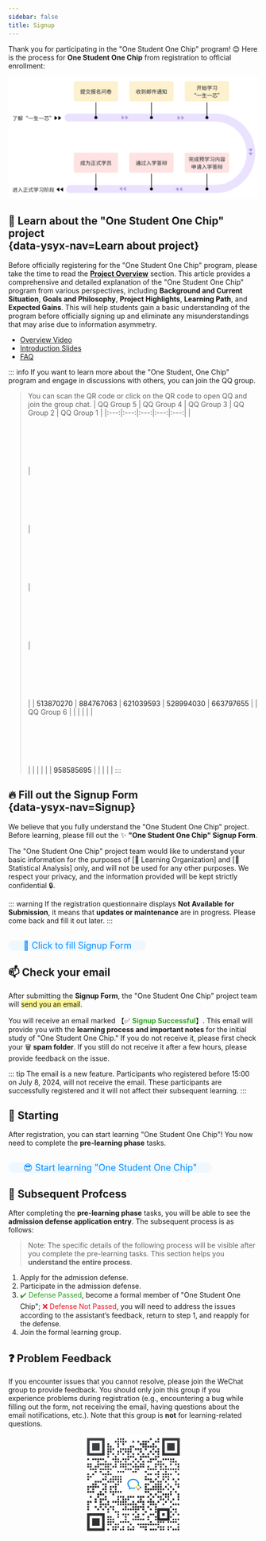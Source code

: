```yaml
---
sidebar: false
title: Signup
---
```


Thank you for participating in the "One Student One Chip" program! 😊 Here is the process for **One Student One Chip** from registration to official enrollment:

![](./images/process.png)

## <span id="understandPlan" style="display: block; padding-top: 70px; margin-top: -70px">:mag_right: Learn about the "One Student One Chip" project</span> {data-ysyx-nav=Learn about project}


Before officially registering for the "One Student One Chip" program, please take the time to read the [**Project Overview**](/en/project/intro.html) section. This article provides a comprehensive and detailed explanation of the "One Student One Chip" program from various perspectives, including **Background and Current Situation**, **Goals and Philosophy**, **Project Highlights**, **Learning Path**, and **Expected Gains**. This will help students gain a basic understanding of the program before officially signing up and eliminate any misunderstandings that may arise due to information asymmetry.

- [Overview Video](https://www.bilibili.com/video/BV12e4y1Y76i/)
- [Introduction Slides](https://ysyx.oscc.cc/slides/2205/01.html#/)
- [FAQ](/en/project/faq.html)

::: info If you want to learn more about the "One Student, One Chip" program and engage in discussions with others, you can join the QQ group.

> You can scan the QR code or click on the QR code to open QQ and join the group chat.
> | QQ Group 5<el-badge value="Full"></el-badge> | QQ Group 4<el-badge value="已满"></el-badge> | QQ Group 3 <el-badge value="Full"></el-badge> | QQ Group 2 <el-badge value="Full"></el-badge> | QQ Group 1 <el-badge value="Full"></el-badge> |
> |:---:|:---:|:---:|:---:|:---:|
> | <a qrcode-container :href="qrcodeQQGroup5" target="_blank"><qrcode-vue :value="qrcodeQQGroup5" :render-as="qrcodeRenderAs" :margin="qrcodeMargin" :level="qrcodeLevel" /></a> | <a qrcode-container :href="qrcodeQQGroup4" target="_blank"><qrcode-vue :value="qrcodeQQGroup4" :render-as="qrcodeRenderAs" :margin="qrcodeMargin" :level="qrcodeLevel" /></a> | <a qrcode-container :href="qrcodeQQGroup3" target="_blank"><qrcode-vue :value="qrcodeQQGroup3" :render-as="qrcodeRenderAs" :margin="qrcodeMargin" :level="qrcodeLevel" /></a> | <a qrcode-container :href="qrcodeQQGroup2" target="_blank"><qrcode-vue :value="qrcodeQQGroup2" :render-as="qrcodeRenderAs" :margin="qrcodeMargin" :level="qrcodeLevel" /></a> | <a qrcode-container :href="qrcodeQQGroup1" target="_blank"><qrcode-vue :value="qrcodeQQGroup1" :render-as="qrcodeRenderAs" :margin="qrcodeMargin" :level="qrcodeLevel" /></a> |
> | <a :href="qrcodeQQGroup5" target="_blank">513870270</a> | <a :href="qrcodeQQGroup4" target="_blank">884767063</a> | <a :href="qrcodeQQGroup3" target="_blank">621039593</a> | <a :href="qrcodeQQGroup2" target="_blank">528994030</a> | <a :href="qrcodeQQGroup1" target="_blank">663797655</a> |
> | QQ Group 6 | | | | |
> | <a qrcode-container :href="qrcodeQQGroup6" target="_blank"><qrcode-vue :value="qrcodeQQGroup6" :render-as="qrcodeRenderAs" :margin="qrcodeMargin" :level="qrcodeLevel" /></a> | | | | |
> | <a :href="qrcodeQQGroup6" target="_blank">958585695</a> | | | | |
:::


## <span id="entryForm" style="display: block; padding-top: 70px; margin-top: -70px">🔥 Fill out the Signup Form</span> {data-ysyx-nav=Signup}

We believe that you fully understand the "One Student One Chip" project. Before learning, please fill out the ✨ **"One Student One Chip" Signup Form**.

The "One Student One Chip" project team would like to understand your basic information for the purposes of [🎈 Learning Organization] and [🔎 Statistical Analysis] only, and will not be used for any other purposes. We respect your privacy, and the information provided will be kept strictly confidential 🔒.



::: warning
If the registration questionnaire displays **Not Available for Submission**, it means that **updates or maintenance** are in progress. Please come back and fill it out later.
:::

<br>

<el-row justify="center">
    <el-button  size="large"
                type="primary"
                class="custom-button"
                @click="jumpToEntryForm">🚀 Click to fill Signup Form
    </el-button>
</el-row>

<br>


## 📫 Check your email

After submitting the **Signup Form**, the "One Student One Chip" project team will <span style="background-color: #fff895;">send you an email</span>.

You will receive an email marked 【:white_check_mark: <span style="color: #2ea121;">**Signup Successful**</span>】. This email will provide you with the **learning process and important notes** for the initial study of "One Student One Chip." If you do not receive it, please first check your 🗑 **spam folder**. If you still do not receive it after a few hours, please provide feedback on the issue.

::: tip 
The email is a new feature. Participants who registered before 15:00 on July 8, 2024, will not receive the email. These participants are successfully registered and it will not affect their subsequent learning.
:::

## 🚩 Starting

After registration, you can start learning "One Student One Chip"! You now need to complete the **pre-learning phase** tasks.

<br>

<el-row justify="center">
    <el-button size="large"
                type="primary"
                class="custom-button"
                @click="jumpToCourseHome">😎 Start learning "One Student One Chip"
    </el-button>
</el-row>

<br>

## 🔰 Subsequent Profcess

After completing the **pre-learning phase** tasks, you will be able to see the **admission defense application entry**. The subsequent process is as follows:

> Note: The specific details of the following process will be visible after you complete the pre-learning tasks. This section helps you **understand the entire process**.

1. Apply for the admission defense.
2. Participate in the admission defense.
3. <span style="color: #2ea121;">:heavy_check_mark: Defense Passed</span>, become a formal member of "One Student One Chip";
   <span style="color: #e81224;">:x: Defense Not Passed</span>, you will need to address the issues according to the assistant’s feedback, return to step 1, and reapply for the defense.
4. Join the formal learning group.

## ❓ Problem Feedback
If you encounter issues that you cannot resolve, please join the WeChat group to provide feedback. You should only join this group if you experience problems during registration (e.g., encountering a bug while filling out the form, not receiving the email, having questions about the email notifications, etc.). Note that this group is **not** for learning-related questions.

<img src="./images/wxproblem.png" width="200px" height="200px" style="display: block; margin-left: auto;
margin-right: auto"/>

<!-- ---------------------------------------------- -->

<ClientOnly><bottom-nav-bar/></ClientOnly>


<!-- ---------------------  phone-bottom-bar  ----------------------- -->
<div class="phone-bottom-bar">
    <a href="https://ysyx.oscc.cc/" class="phone-bottom-button">
        <span class="emoji" style="padding-left: 4px; margin-bottom: -2px">◀</span>
        <span class="text">返回主页</span>
    </a>
    <a href="#understandPlan" class="phone-bottom-button">
        <span class="emoji" style="padding-left: 4px; margin-bottom: -2px">🧐</span>
        <span class="text">了解计划</span>
    </a>
    <a href="#entryForm" class="phone-bottom-button">
        <span class="emoji" style="padding-left: 4px; margin-bottom: -2px">🔥</span>
        <span class="text">报名参加</span>
    </a>
    <a  href="https://ysyx.oscc.cc/docs/2306/preliminary/preliminary.html" target="_blank"
        class="phone-bottom-button">
        <span class="emoji" style="padding-left: 4px; margin-bottom: -2px">🚀</span>
        <span class="text">开始学习</span>
    </a>
</div>

<!-- -------------------------------------------------- -->
<script setup>
    const jumpToEntryForm = () => {
        window.open("https://fa45epzd9c7.feishu.cn/share/base/form/shrcn96EZ1pUYKJXtKdCgDhtsUd", "_blank");
    }

    const jumpToCourseHome = () => {
        window.open("https://ysyx.oscc.cc/docs/2306/preliminary/preliminary.html", "_blank");
    }
</script>

<script>
    import QrcodeVue from "qrcode.vue";

    export default {
        data() {
            return {
                qrcodeRenderAs: "svg",
                qrcodeMargin: 3,
                qrcodeLevel: "L",
                qrcodeQQGroup1: "https://qm.qq.com/q/sNcWv7KEiA",
                qrcodeQQGroup2: "https://qm.qq.com/q/BVzmGhz0v8",
                qrcodeQQGroup3: "https://qm.qq.com/q/ZXRVu5DYGe",
                qrcodeQQGroup4: "https://qm.qq.com/q/rQGNQqLbOg",
                qrcodeQQGroup5: "https://qm.qq.com/q/FaKCzlkLLi",
                qrcodeQQGroup6: "https://qm.qq.com/q/cYoH3sQizu",
                qrcodeSignup: "https://www.wenjuan.com/s/YRBnamK",
                qrCodePreliminary: "https://docs.qq.com/doc/DSU1teVZLR1hDcG9P",
            }
        },
        components: {
            QrcodeVue
        },
    }
</script>

<style lang="scss" scoped>
    [qrcode-container] {
        display: block;
        border-radius: 5px;
        overflow: hidden;
        width: 100px;
        height: 100px;
    }

    .custom-button {
        height: 50px;
        font-size: 18px;
        background-color: #f0f8ff;
        color: #008cff;
        border-radius: 25px;
        padding-left: 30px;
        padding-right: 30px;
        transition: background-color 0.2s, color 0.2s; /* 平滑过渡效果 */
    }

    .custom-button:hover {
        background-color: #4caeff; /* 鼠标悬停时的背景色 */
        color: #f0f8ff; /* 鼠标悬停时的文字颜色 */
    }

        .phone-bottom-button {
        /* background-color: #ff9100;  */
        color: #2b2b2b;
        /* border: 1px groove #616161; */
        border-radius: 8px;
        padding: 10px 12px;
        text-decoration: none; /* 移除下划线 */
        display: flex;
        flex-direction: column; /* 设置子项垂直排列 */
        justify-content: center;
        align-items: center
    }

    .phone-bottom-button:hover {
        /* background-color: #ff8800; 鼠标悬停时的背景色 */
        color: #096dd9; /* 鼠标悬停时的文字颜色 */
        /* border: 1px groove #30c4ff; */
        text-decoration: none;
    }

    .phone-bottom-button .emoji {
        width: 24px; /* 图标大小 */
        height: 24px;
        margin-bottom: 1px; /* 图标和文本之间的间距 */
    }

    .phone-bottom-button .text {
        display: block;
        font-size: 12px; /* 文本大小 */
    }

    @media (min-width: 600px) {
        .phone-bottom-bar {
            display:none;
        }
    }

    @media (max-width: 600px) {
        .phone-bottom-bar {
            display:none;

            /* position: fixed;  */
            /* bottom: 0px;  */
            /* padding: 5px 4px; */
            /* margin: 0px -25px; 父级元素 padding=24px */
            /* display: flex;  */
            /* justify-content: center;  */
            /* align-items: center; */
            /* background-color: #fbfbfb; */
            /* height: 50px; */
            /* width: 100%; */
            /* box-shadow: 0px 0px 2px 0 rgba(0, 0, 0, 0.3);  */

            /* z-index: 1000; */
        }
    }

    td {
        font-weight: bold;
    }
</style>


